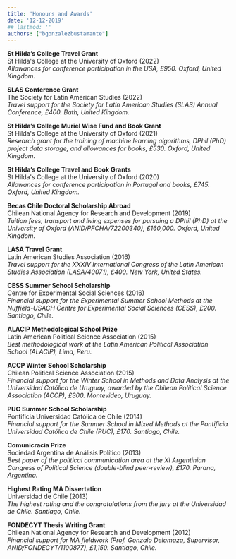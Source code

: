 ```yaml
---
title: 'Honours and Awards'
date: '12-12-2019'
## lastmod: ''
authors: ["bgonzalezbustamante"]
---
```


**St Hilda’s College Travel Grant**\
St Hilda's College at the University of Oxford (2022)\
*Allowances for conference participation in the USA, £950. Oxford, United Kingdom.*

**SLAS Conference Grant**\
The Society for Latin American Studies (2022)\
*Travel support for the Society for Latin American Studies (SLAS) Annual Conference, £400. Bath, United Kingdom.*

**St Hilda’s College Muriel Wise Fund and Book Grant**\
St Hilda's College at the University of Oxford (2021)\
*Research grant for the training of machine learning algorithms, DPhil (PhD) project data storage, and allowances for books, £530. Oxford, United Kingdom.*

**St Hilda’s College Travel and Book Grants**\
St Hilda's College at the University of Oxford (2020)\
*Allowances for conference participation in Portugal and books, £745. Oxford, United Kingdom.*

**Becas Chile Doctoral Scholarship Abroad**\
Chilean National Agency for Research and Development (2019)\
*Tuition fees, transport and living expenses for pursuing a DPhil (PhD) at the University of Oxford (ANID/PFCHA/72200340), £160,000. Oxford, United Kingdom.*

**LASA Travel Grant**\
Latin American Studies Association (2016)\
*Travel support for the XXXIV International Congress of the Latin American Studies Association (LASA/40071), £400. New York, United States.*

**CESS Summer School Scholarship**\
Centre for Experimental Social Sciences (2016)\
*Financial support for the Experimental Summer School Methods at the Nuffield-USACH Centre for Experimental Social Sciences (CESS), £200. Santiago, Chile.*

**ALACIP Methodological School Prize**\
Latin American Political Science Association (2015)\
*Best methodological work at the Latin American Political Association School (ALACIP), Lima, Peru.*

**ACCP Winter School Scholarship**\
Chilean Political Science Association (2015)\
*Financial support for the Winter School in Methods and Data Analysis at the Universidad Católica de Uruguay, awarded by the Chilean Political Science Association (ACCP), £300. Montevideo, Uruguay.*

**PUC Summer School Scholarship**\
Pontificia Universidad Católica de Chile (2014)\
*Financial support for the Summer School in Mixed Methods at the Pontificia Universidad Católica de Chile (PUC), £170. Santiago, Chile.*

**Comunicracia Prize**\
Sociedad Argentina de Análisis Político (2013)\
*Best paper of the political communication area at the XI Argentinian Congress of Political Science (double-blind peer-review), £170. Parana, Argentina.*

**Highest Rating MA Dissertation**\
Universidad de Chile (2013)\
*The highest rating and the congratulations from the jury at the Universidad de Chile. Santiago, Chile.*

**FONDECYT Thesis Writing Grant**\
Chilean National Agency for Research and Development (2012)\
*Financial support for MA fieldwork (Prof. Gonzalo Delamaza, Supervisor, ANID/FONDECYT/1100877), £1,150. Santiago, Chile.*

